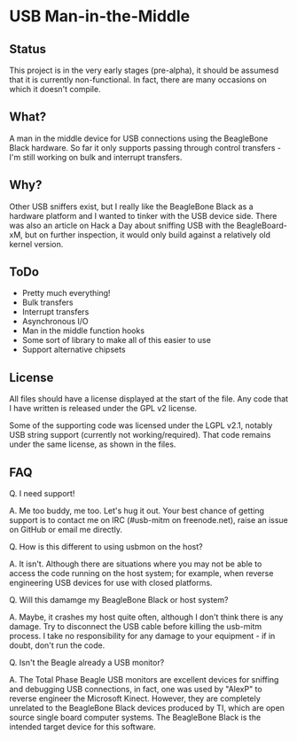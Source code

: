 USB Man-in-the-Middle
=====================

Status
------
This project is in the very early stages (pre-alpha), it should be assumesd that
it is currently non-functional. In fact, there are many occasions on which it
doesn't compile.

What?
-----
A man in the middle device for USB connections using the BeagleBone Black
hardware.  So far it only supports passing through control transfers - I'm still
working on bulk and interrupt transfers.

Why?
----
Other USB sniffers exist, but I really like the BeagleBone Black as a hardware
platform and I wanted to tinker with the USB device side.  There was also an
article on Hack a Day about sniffing USB with the BeagleBoard-xM, but on further
inspection, it would only build against a relatively old kernel version.

ToDo
----
 * Pretty much everything!
 * Bulk transfers
 * Interrupt transfers
 * Asynchronous I/O
 * Man in the middle function hooks
 * Some sort of library to make all of this easier to use
 * Support alternative chipsets

License
-------
All files should have a license displayed at the start of the file.  Any code
that I have written is released under the GPL v2 license.

Some of the supporting code was licensed under the LGPL v2.1, notably USB
string support (currently not working/required).  That code remains under the
same license, as shown in the files.

FAQ
---
Q. I need support!

A. Me too buddy, me too.  Let's hug it out.  Your best chance of getting
support is to contact me on IRC (#usb-mitm on freenode.net), raise an issue on
GitHub or email me directly.

Q. How is this different to using usbmon on the host?

A. It isn't.  Although there are situations where you may not be able to access
the code running on the host system; for example, when reverse engineering USB
devices for use with closed platforms.

Q. Will this damamge my BeagleBone Black or host system?

A. Maybe, it crashes my host quite often, although I don't think there is any
damage.  Try to disconnect the USB cable before killing the usb-mitm process.  I
take no responsibility for any damage to your equipment - if in doubt, don't run
the code.

Q. Isn't the Beagle already a USB monitor?

A. The Total Phase Beagle USB monitors are excellent devices for sniffing and
debugging USB connections, in fact, one was used by "AlexP" to reverse engineer
the Microsoft Kinect.  However, they are completely unrelated to the BeagleBone
Black devices produced by TI, which are open source single board computer
systems.  The BeagleBone Black is the intended target device for this software.
